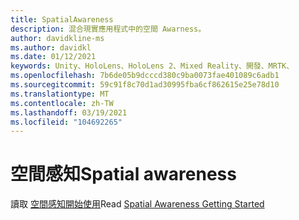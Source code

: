 ```yaml
---
title: SpatialAwareness
description: 混合現實應用程式中的空間 Awarness。
author: davidkline-ms
ms.author: davidkl
ms.date: 01/12/2021
keywords: Unity、HoloLens、HoloLens 2、Mixed Reality、開發、MRTK、
ms.openlocfilehash: 7b6de05b9dcccd380c9ba0073fae401089c6adb1
ms.sourcegitcommit: 59c91f8c70d1ad30995fba6cf862615e25e78d10
ms.translationtype: MT
ms.contentlocale: zh-TW
ms.lasthandoff: 03/19/2021
ms.locfileid: "104692265"
---
```

# <a name="spatial-awareness"></a><span data-ttu-id="c7262-104">空間感知</span><span class="sxs-lookup"><span data-stu-id="c7262-104">Spatial awareness</span></span>

<span data-ttu-id="c7262-105">讀取 [空間感知開始使用](../features/SpatialAwareness/SpatialAwarenessGettingStarted.md)</span><span class="sxs-lookup"><span data-stu-id="c7262-105">Read [Spatial Awareness Getting Started](../features/SpatialAwareness/SpatialAwarenessGettingStarted.md)</span></span>
